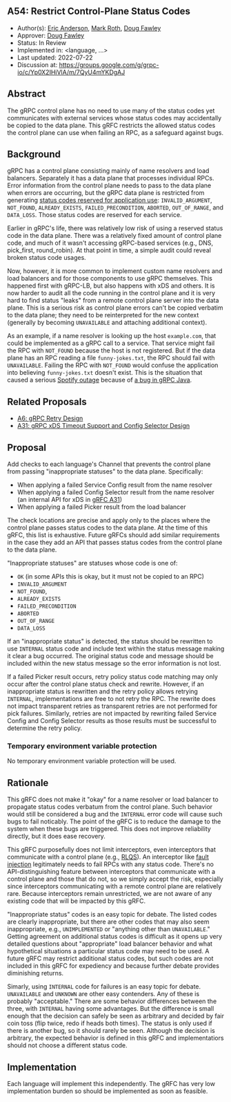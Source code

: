 A54: Restrict Control-Plane Status Codes
----
* Author(s): [Eric Anderson](https://github.com/ejona86), [Mark
  Roth](https://github.com/markdroth), [Doug Fawley](https://github.com/dfawley)
* Approver: [Doug Fawley](https://github.com/dfawley)
* Status: In Review
* Implemented in: <language, ...>
* Last updated: 2022-07-22
* Discussion at: https://groups.google.com/g/grpc-io/c/Yp0X2IHiVlA/m/7QyU4mYKDgAJ

## Abstract

The gRPC control plane has no need to use many of the status codes yet
communicates with external services whose status codes may accidentally be
copied to the data plane. This gRFC restricts the allowed status codes the
control plane can use when failing an RPC, as a safeguard against bugs.

## Background

gRPC has a control plane consisting mainly of name resolvers and load balancers.
Separately it has a data plane that processes individual RPCs. Error information
from the control plane needs to pass to the data plane when errors are
occurring, but the gRPC data plane is restricted from generating [status codes
reserved for application use][statuscodes.md]: `INVALID_ARGUMENT`, `NOT_FOUND`,
`ALREADY_EXISTS`, `FAILED_PRECONDITION`, `ABORTED`, `OUT_OF_RANGE`, and
`DATA_LOSS`. Those status codes are reserved for each service.

Earlier in gRPC's life, there was relatively low risk of using a reserved status
code in the data plane. There was a relatively fixed amount of control plane
code, and much of it wasn't accessing gRPC-based services (e.g., DNS,
pick_first, round_robin). At that point in time, a simple audit could reveal
broken status code usages.

Now, however, it is more common to implement custom name resolvers and load
balancers and for those components to use gRPC themselves. This happened first
with gRPC-LB, but also happens with xDS and others. It is now harder to audit
all the code running in the control plane and it is very hard to find status
"leaks" from a remote control plane server into the data plane. This is a
serious risk as control plane errors can't be copied verbatim to the data plane;
they need to be reinterpreted for the new context (generally by becoming
`UNAVAILABLE` and attaching additional context).

As an example, if a name resolver is looking up the host `example.com`, that
could be implemented as a gRPC call to a service. That service might fail the
RPC with `NOT_FOUND` because the host is not registered. But if the data plane
has an RPC reading a file `funny-jokes.txt`, the RPC should fail with
`UNAVAILABLE`. Failing the RPC with `NOT_FOUND` would confuse the application
into believing `funny-jokes.txt` doesn't exist. This is the situation that
caused a serious [Spotify outage][] because of [a bug in gRPC Java][issue 8950].

[statuscodes.md]: https://github.com/grpc/grpc/blob/master/doc/statuscodes.md
[Spotify outage]: https://engineering.atspotify.com/2022/03/incident-report-spotify-outage-on-march-8/
[issue 8950]: https://github.com/grpc/grpc-java/issues/8950

## Related Proposals

 * [A6: gRPC Retry Design][gRFC A6]
 * [A31: gRPC xDS Timeout Support and Config Selector Design][gRFC A31]

[gRFC A6]: A6-client-retries.md
[gRFC A31]: A31-xds-timeout-support-and-config-selector.md

## Proposal

Add checks to each language's Channel that prevents the control plane from
passing "inappropriate statuses" to the data plane. Specifically:

 * When applying a failed Service Config result from the name resolver
 * When applying a failed Config Selector result from the name resolver (an
   internal API for xDS in [gRFC A31][])
 * When applying a failed Picker result from the load balancer

The check locations are precise and apply only to the places where the control
plane passes status codes to the data plane. At the time of this gRFC, this list
is exhaustive. Future gRFCs should add similar requirements in the case they add
an API that passes status codes from the control plane to the data plane.

"Inappropriate statuses" are statuses whose code is one of:

 * `OK` (in some APIs this is okay, but it must not be copied to an RPC)
 * `INVALID_ARGUMENT`
 * `NOT_FOUND`,
 * `ALREADY_EXISTS`
 * `FAILED_PRECONDITION`
 * `ABORTED`
 * `OUT_OF_RANGE`
 * `DATA_LOSS`

If an "inappropriate status" is detected, the status should be rewritten to use
`INTERNAL` status code and include text within the status message making it
clear a bug occurred. The original status code and message should be included
within the new status message so the error information is not lost.

If a failed Picker result occurs, retry policy status code matching may only
occur after the control plane status check and rewrite. However, if an
inappropriate status is rewritten and the retry policy allows retrying
`INTERNAL`, implementations are free to not retry the RPC. The rewrite does not
impact transparent retries as transparent retries are not performed for pick
failures. Similarly, retries are not impacted by rewriting failed Service Config
and Config Selector results as those results must be successful to determine the
retry policy.

### Temporary environment variable protection

No temporary environment variable protection will be used.

## Rationale

This gRFC does not make it "okay" for a name resolver or load balancer to
propagate status codes verbatum from the control plane. Such behavior would
still be considered a bug and the `INTERNAL` error code will cause such bugs to
fail noticably. The point of the gRFC is to reduce the damage to the system when
these bugs are triggered. This does not improve reliability directly, but it
does ease recovery.

This gRFC purposefully does not limit interceptors, even interceptors that
communicate with a control plane (e.g., [RLQS][rlqs.proto]). An interceptor like
[fault injection][gRFC A33] legitimately needs to fail RPCs with any status
code. There's no API-distinguishing feature between interceptors that
communicate with a control plane and those that do not, so we simply accept the
risk, especially since interceptors communicating with a remote control plane
are relatively rare. Because interceptors remain unrestricted, we are not aware
of any existing code that will be impacted by this gRFC.

"Inappropriate status" codes is an easy topic for debate. The listed codes are
clearly inappropriate, but there are other codes that may also seem
inappropriate, e.g., `UNIMPLEMENTED` or "anything other than `UNAVAILABLE`."
Getting agreement on additional status codes is difficult as it opens up very
detailed questions about "appropriate" load balancer behavior and what
hypothetical situations a particular status code may need to be used. A future
gRFC may restrict additional status codes, but such codes are not included in
this gRFC for expediency and because further debate provides diminishing
returns.

Simarly, using `INTERNAL` code for failures is an easy topic for debate.
`UNAVAILABLE` and `UNKNOWN` are other easy contenders. Any of these is probably
"acceptable." There are some behavior differences between the three, with
`INTERNAL` having some advantages. But the difference is small enough that the
decision can safely be seen as arbitrary and decided by fair coin toss (flip
twice, redo if heads both times). The status is only used if there is another
bug, so it should rarely be seen. Although the decision is arbitrary, the
expected behavior is defined in this gRFC and implementatiors should not choose
a different status code.

[rlqs.proto]: https://github.com/envoyproxy/envoy/blob/2222039d775c45c583f5eef833a482e2be150d21/api/envoy/service/rate_limit_quota/v3/rlqs.proto
[gRFC A33]: A33-Fault-Injection.md

## Implementation

Each language will implement this independently. The gRFC has very low
implementation burden so should be implemented as soon as feasible.
